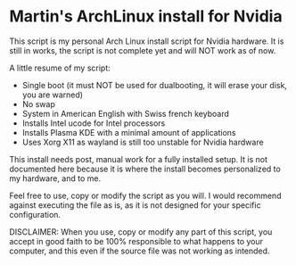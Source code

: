 # Martin's ArchLinux install for Nvidia

This script is my personal Arch Linux install script for Nvidia hardware.
It is still in works, the script is not complete yet and will NOT work as of now.


A little resume of my script:

- Single boot (it must NOT be used for dualbooting, it will erase your disk, you are warned)
- No swap
- System in American English with Swiss french keyboard
- Installs Intel ucode for Intel processors
- Installs Plasma KDE with a minimal amount of applications
- Uses Xorg X11 as wayland is still too unstable for Nvidia hardware

This install needs post, manual work for a fully installed setup.
It is not documented here because it is where the install becomes personalized to my hardware, and to me. 


Feel free to use, copy or modify the script as you will.
I would recommend against executing the file as is, as it is not designed for your specific configuration.

DISCLAIMER:
When you use, copy or modify any part of this script, you accept in good faith to be 100% responsible to what happens to your computer, and this even if the source file was not working as intended.
